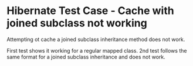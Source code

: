 # Hibernate Test Case - Cache with joined subclass not working

Attempting ot cache a joined subclass inheritance method does not work.

First test shows it working for a regular mapped class.  2nd test follows the same format for a joined subclass inheritance and does not work.
